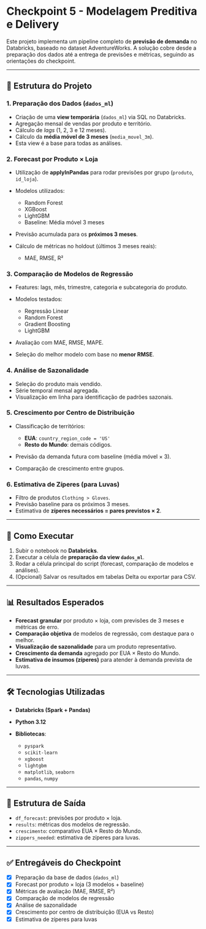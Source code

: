 # Checkpoint 5 - Modelagem Preditiva e Delivery

Este projeto implementa um pipeline completo de **previsão de demanda** no Databricks, baseado no dataset AdventureWorks. A solução cobre desde a preparação dos dados até a entrega de previsões e métricas, seguindo as orientações do checkpoint.

---

## 📌 Estrutura do Projeto

### 1. Preparação dos Dados (`dados_ml`)

* Criação de uma **view temporária** (`dados_ml`) via SQL no Databricks.
* Agregação mensal de vendas por produto e território.
* Cálculo de *lags* (1, 2, 3 e 12 meses).
* Cálculo da **média móvel de 3 meses** (`media_movel_3m`).
* Esta view é a base para todas as análises.

### 2. Forecast por Produto × Loja

* Utilização de **applyInPandas** para rodar previsões por grupo (`produto`, `id_loja`).
* Modelos utilizados:

  * Random Forest
  * XGBoost
  * LightGBM
  * Baseline: Média móvel 3 meses
* Previsão acumulada para os **próximos 3 meses**.
* Cálculo de métricas no holdout (últimos 3 meses reais):

  * MAE, RMSE, R²

### 3. Comparação de Modelos de Regressão

* Features: lags, mês, trimestre, categoria e subcategoria do produto.
* Modelos testados:

  * Regressão Linear
  * Random Forest
  * Gradient Boosting
  * LightGBM
* Avaliação com MAE, RMSE, MAPE.
* Seleção do melhor modelo com base no **menor RMSE**.

### 4. Análise de Sazonalidade

* Seleção do produto mais vendido.
* Série temporal mensal agregada.
* Visualização em linha para identificação de padrões sazonais.

### 5. Crescimento por Centro de Distribuição

* Classificação de territórios:

  * **EUA**: `country_region_code = 'US'`
  * **Resto do Mundo**: demais códigos.
* Previsão da demanda futura com baseline (média móvel × 3).
* Comparação de crescimento entre grupos.

### 6. Estimativa de Zíperes (para Luvas)

* Filtro de produtos `Clothing > Gloves`.
* Previsão baseline para os próximos 3 meses.
* Estimativa de **zíperes necessários = pares previstos × 2**.

---

## 🚀 Como Executar

1. Subir o notebook no **Databricks**.
2. Executar a célula de **preparação da view `dados_ml`**.
3. Rodar a célula principal do script (forecast, comparação de modelos e análises).
4. (Opcional) Salvar os resultados em tabelas Delta ou exportar para CSV.

---

## 📊 Resultados Esperados

* **Forecast granular** por produto × loja, com previsões de 3 meses e métricas de erro.
* **Comparação objetiva** de modelos de regressão, com destaque para o melhor.
* **Visualização de sazonalidade** para um produto representativo.
* **Crescimento da demanda** agregado por EUA × Resto do Mundo.
* **Estimativa de insumos (zíperes)** para atender à demanda prevista de luvas.

---

## 🛠 Tecnologias Utilizadas

* **Databricks (Spark + Pandas)**
* **Python 3.12**
* **Bibliotecas**:

  * `pyspark`
  * `scikit-learn`
  * `xgboost`
  * `lightgbm`
  * `matplotlib`, `seaborn`
  * `pandas`, `numpy`

---

## 📂 Estrutura de Saída

* `df_forecast`: previsões por produto × loja.
* `results`: métricas dos modelos de regressão.
* `crescimento`: comparativo EUA × Resto do Mundo.
* `zippers_needed`: estimativa de zíperes para luvas.

---

## ✅ Entregáveis do Checkpoint

* [x] Preparação da base de dados (`dados_ml`)
* [x] Forecast por produto × loja (3 modelos + baseline)
* [x] Métricas de avaliação (MAE, RMSE, R²)
* [x] Comparação de modelos de regressão
* [x] Análise de sazonalidade
* [x] Crescimento por centro de distribuição (EUA vs Resto)
* [x] Estimativa de zíperes para luvas

